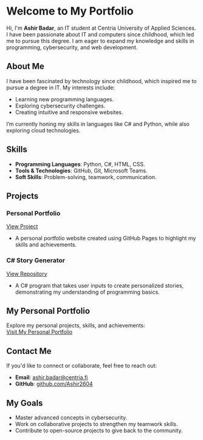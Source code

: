 # Welcome to My Portfolio

Hi, I'm **Ashir Badar**, an IT student at Centria University of Applied Sciences. I have been passionate about IT and computers since childhood, which led me to pursue this degree. I am eager to expand my knowledge and skills in programming, cybersecurity, and web development.

## About Me  
I have been fascinated by technology since childhood, which inspired me to pursue a degree in IT. My interests include:
- Learning new programming languages.
- Exploring cybersecurity challenges.
- Creating intuitive and responsive websites.

I’m currently honing my skills in languages like C# and Python, while also exploring cloud technologies.

## Skills  
- **Programming Languages**: Python, C#, HTML, CSS.  
- **Tools & Technologies**: GitHub, Git, Microsoft Teams.  
- **Soft Skills**: Problem-solving, teamwork, communication.  

## Projects  
### Personal Portfolio  
[View Project](https://Ashir2604.github.io)  
- A personal portfolio website created using GitHub Pages to highlight my skills and achievements.

### C# Story Generator  
[View Repository](https://github.com/Ashir2604/story-generator)  
- A C# program that takes user inputs to create personalized stories, demonstrating my understanding of programming basics.

## My Personal Portfolio
Explore my personal projects, skills, and achievements:  
[Visit My Personal Portfolio](https://ashir2604.github.io)

## Contact Me
If you'd like to connect or collaborate, feel free to reach out:

- **Email**: [ashir.badar@centria.fi](mailto:ashir.badar@centria.fi)    
- **GitHub**: [github.com/Ashir2604](https://github.com/Ashir2604)

## My Goals  
- Master advanced concepts in cybersecurity.  
- Work on collaborative projects to strengthen my teamwork skills.  
- Contribute to open-source projects to give back to the community.

